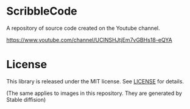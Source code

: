 # ScribbleCode
A repository of source code created on the Youtube channel.

https://www.youtube.com/channel/UCINSHJtjEm7vGBHs18-eQYA

# License
This library is released under the MIT license. See [LICENSE](https://github.com/kazuhiro4949/ScribbleCode/blob/main/LICENSE) for details.

(The same applies to images in this repository. They are generated by Stable diffision) 
